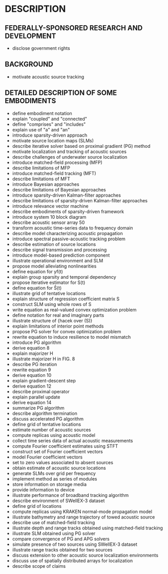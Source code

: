 # DESCRIPTION

## FEDERALLY-SPONSORED RESEARCH AND DEVELOPMENT

- disclose government rights

## BACKGROUND

- motivate acoustic source tracking

## DETAILED DESCRIPTION OF SOME EMBODIMENTS

- define embodiment notation
- explain "coupled" and "connected"
- define "comprises" and "includes"
- explain use of "a" and "an"
- introduce sparsity-driven approach
- motivate source location maps (SLMs)
- describe iterative solver based on proximal gradient (PG) method
- motivate localization and tracking of acoustic sources
- describe challenges of underwater source localization
- introduce matched-field processing (MFP)
- describe limitations of MFP
- introduce matched-field tracking (MFT)
- describe limitations of MFT
- introduce Bayesian approaches
- describe limitations of Bayesian approaches
- introduce sparsity-driven Kalman-filter approaches
- describe limitations of sparsity-driven Kalman-filter approaches
- introduce relevance vector machine
- describe embodiments of sparsity-driven framework
- introduce system 10 block diagram
- describe acoustic sensor array 50
- transform acoustic time-series data to frequency domain
- describe model characterizing acoustic propagation
- introduce spectral passive-acoustic tracking problem
- describe estimation of source locations
- describe signal transmission and processing
- introduce model-based prediction component
- illustrate operational environment and SLM
- propose model alleviating nonlinearities
- define equation for yf(t)
- explain group sparsity and temporal dependency
- propose iterative estimator for S(t)
- define equation for Ŝ(t)
- illustrate grid of tentative locations
- explain structure of regression coefficient matrix S
- construct SLM using whole rows of S
- write equation as real-valued convex optimization problem
- define notation for real and imaginary parts
- illustrate structure of {hacek over (S)}
- explain limitations of interior point methods
- propose PG solver for convex optimization problem
- rewrite equation to induce resilience to model mismatch
- introduce PG algorithm
- derive equation 8
- explain majorizer H
- illustrate majorizer H in FIG. 8
- describe PG iteration
- rewrite equation 9
- derive equation 10
- explain gradient-descent step
- derive equation 12
- describe proximal operator
- explain parallel update
- derive equation 14
- summarize PG algorithm
- describe algorithm termination
- discuss accelerated PG algorithm
- define grid of tentative locations
- estimate number of acoustic sources
- compute replicas using acoustic model
- collect time series data of actual acoustic measurements
- compute Fourier coefficient estimates using STFT
- construct set of Fourier coefficient vectors
- model Fourier coefficient vectors
- set to zero values associated to absent sources
- obtain estimate of acoustic source locations
- generate SLMs over grid per frequency
- implement method as series of modules
- store information on storage media
- provide information to device
- illustrate performance of broadband tracking algorithm
- describe environment of SWellEX-3 dataset
- define grid of locations
- compute replicas using KRAKEN normal-mode propagation model
- illustrate bathymetry and range trajectory of towed acoustic source
- describe use of matched-field tracking
- illustrate depth and range tracks obtained using matched-field tracking
- illustrate SLM obtained using PG solver
- compare convergence of PG and APG solvers
- simulate presence of two sources using SWellEX-3 dataset
- illustrate range tracks obtained for two sources
- discuss extension to other acoustic source localization environments
- discuss use of spatially distributed arrays for localization
- describe scope of claims

